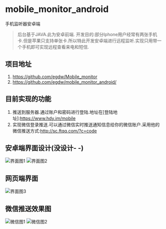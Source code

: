 # mobile_monitor_android
手机监听器安卓端
> 后台基于JAVA.此为安卓前端.
> 开发目的:部分Iphone用户经常有两张手机卡.但是苹果只支持单张卡.所以特此开发安卓端进行远程监听.实现只用带一个手机即可实现远程查看来电和短信.

## 项目地址
1. https://github.com/egdw/Mobile_monitor
2. https://github.com/egdw/mobile_monitor_android/

## 目前实现的功能
1. 推送到服务器.通过账户和密码进行登陆.地址在[登陆地址]:https://www.hdy.im/mobile
2. 实现微信登录推送.可以通过微信实时推送通知信息给你的微信账户.采用他的微信推送方式:http://sc.ftqq.com/?c=code

## 安卓端界面设计(没设计- -)
![界面图1](https://github.com/egdw/temp_pic_upload/blob/master/61ED7D61F5B83D9BB6790B85C787C6AE.png?raw=true)
![界面图2](https://github.com/egdw/temp_pic_upload/blob/master/89B36B9165CE31B1E944658BBAB8D3B3.png?raw=true)

## 网页端界面
![界面图3](https://github.com/egdw/temp_pic_upload/blob/master/16BA5965-2525-4E6F-9922-03D120737413.png?raw=true)

## 微信推送效果图
![微信图1](https://github.com/egdw/temp_pic_upload/blob/master/353DF1E0E25623A8BF6D2416C3A9C8DD.jpg?raw=true)
![微信图2](https://github.com/egdw/temp_pic_upload/blob/master/51F0D251CD73DE1BFB04B7F3A9AAA61D.jpg?raw=true)
